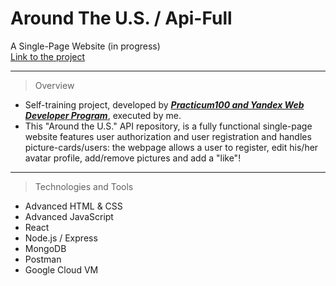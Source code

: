 # Around The U.S. / Api-Full
A Single-Page Website (in progress)  
[Link to the project](https://www.idoslivko.students.nomoreparties.site)

---   

> Overview
* Self-training project, developed by _**[Practicum100 and Yandex Web Developer Program](https://practicum.yandex.com/)**_, executed by me.  
* This "Around the U.S." API repository, is a fully functional single-page website features user authorization and user registration and handles picture-cards/users: the webpage allows a user to register, edit his/her avatar profile, add/remove pictures and add a "like"!

---
> Technologies and Tools
* Advanced HTML & CSS
* Advanced JavaScript
* React
* Node.js / Express
* MongoDB
* Postman
* Google Cloud VM
